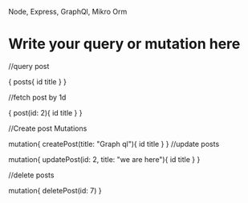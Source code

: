 Node, Express, GraphQl, Mikro Orm

# Write your query or mutation here

//query post

{
  posts{
    id
    title
  }
}

//fetch post by 1d

{
  post(id: 2){
    id
    title
  }
}

//Create post Mutations

mutation{
  createPost(title: "Graph ql"){
    id
    title
  }
}
//update posts

mutation{
  updatePost(id: 2, title: "we are here"){
    id
    title
  }
}

//delete posts

mutation{
  deletePost(id: 7)
}